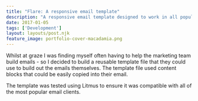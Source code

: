 ```yaml
---
title: "Flare: A responsive email template"
description: "A responsive email template designed to work in all popular email clients"
date: 2017-01-05
tags: ['Development']
layout: layouts/post.njk
feature_image: portfolio-cover-macadamia.png
---
```

Whilst at graze I was finding myself often having to help the marketing team build emails - so I decided to build a reusable template file that they could use to build out the emails themselves. The template file used content blocks that could be easily copied into their email.

The template was tested using Litmus to ensure it was compatible with all of the most popular email clients.
